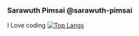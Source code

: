 ### Sarawuth Pimsai @sarawuth-pimsai
I Love coding
[![Top Langs](https://github-readme-stats.vercel.app/api/top-langs/?username=sarawuth-pimsai&layout=compact)](https://github.com/anuraghazra/github-readme-stats)
